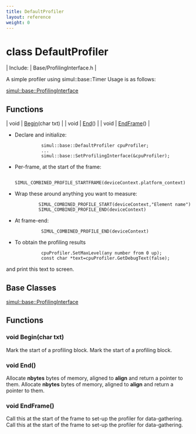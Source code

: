 ```yaml
---
title: DefaultProfiler
layout: reference
weight: 0
---
```

class DefaultProfiler
===

| Include: | Base/ProfilingInterface.h |

A simple profiler using simul::base::Timer
Usage is as follows:


[simul::base::ProfilingInterface](ProfilingInterface)

Functions
---

| void | [Begin](#Begin)(char txt) |
| void | [End](#End)() |
| void | [EndFrame](#EndFrame)() |

* Declare and initialize:

                simul::base::DefaultProfiler cpuProfiler;
                ...
                simul::base::SetProfilingInterface(&cpuProfiler);

* Per-frame, at the start of the frame:

                SIMUL_COMBINED_PROFILE_STARTFRAME(deviceContext.platform_context)

*  Wrap these around anything you want to measure:

                SIMUL_COMBINED_PROFILE_START(deviceContext,"Element name")
                SIMUL_COMBINED_PROFILE_END(deviceContext)

* At frame-end:

                SIMUL_COMBINED_PROFILE_END(deviceContext)

* To obtain the profiling results

                cpuProfiler.SetMaxLevel(any number from 0 up);
                const char *text=cpuProfiler.GetDebugText(false);

and print this text to screen.

  


Base Classes
---
[simul::base::ProfilingInterface](ProfilingInterface)

Functions
---

### <a name="Begin"/>void Begin(char txt)
Mark the start of a profiling block.
Mark the start of a profiling block.

### <a name="End"/>void End()
Allocate **nbytes** bytes of memory, aligned to **align** and return a pointer to them.
Allocate **nbytes** bytes of memory, aligned to **align** and return a pointer to them.

### <a name="EndFrame"/>void EndFrame()
Call this at the start of the frame to set-up the profiler for data-gathering.
Call this at the start of the frame to set-up the profiler for data-gathering.
